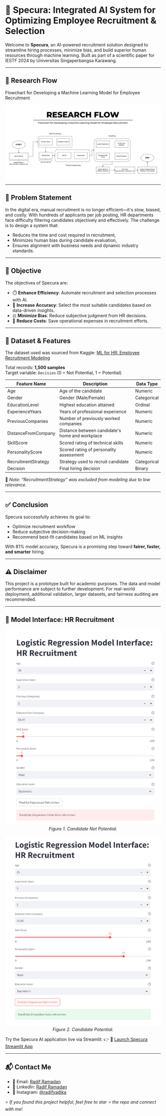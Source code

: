# 🤖 Specura: Integrated AI System for Optimizing Employee Recruitment & Selection

Welcome to **Specura**, an AI-powered recruitment solution designed to streamline hiring processes, minimize bias, and build superior human resources through machine learning. Built as part of a scientific paper for IESTF 2024 by Universitas Singaperbangsa Karawang.

---

## 🧠 Research Flow

Flowchart for Developing a Machine Learning Model for Employee Recruitment

![Research Flow](./assets/Research%20flow.png)

---
## 📌 Problem Statement

In the digital era, manual recruitment is no longer efficient—it's slow, biased, and costly. With hundreds of applicants per job posting, HR departments face difficulty filtering candidates objectively and effectively. The challenge is to design a system that:

- Reduces the time and cost required in recruitment,
- Minimizes human bias during candidate evaluation,
- Ensures alignment with business needs and dynamic industry standards.

---

## 🎯 Objective

The objectives of Specura are:

- ⏱️ **Enhance Efficiency**: Automate recruitment and selection processes with AI.
- 🎯 **Increase Accuracy**: Select the most suitable candidates based on data-driven insights.
- ⚖️ **Minimize Bias**: Reduce subjective judgment from HR decisions.
- 💸 **Reduce Costs**: Save operational expenses in recruitment efforts.

---

## 🧠 Dataset & Features

The dataset used was sourced from Kaggle: [ML for HR: Employee Recruitment Modeling](https://www.kaggle.com/datasets/rabieelkharoua/predicting-hiring-decisions-in-recruitment-data)

Total records: **1,500 samples**  
Target variable: `Decision` (0 = Not Potential, 1 = Potential)

| Feature Name           | Description                                      | Data Type  |
|------------------------|--------------------------------------------------|------------|
| Age                   | Age of the candidate                              | Numeric    |
| Gender                | Gender (Male/Female)                              | Categorical|
| EducationLevel        | Highest education attained                        | Ordinal    |
| ExperienceYears       | Years of professional experience                  | Numeric    |
| PreviousCompanies     | Number of previously worked companies             | Numeric    |
| DistanceFromCompany   | Distance between candidate's home and workplace  | Numeric    |
| SkillScore            | Scored rating of technical skills                 | Numeric    |
| PersonalityScore      | Scored rating of personality assessment           | Numeric    |
| RecruitmentStrategy   | Strategy used to recruit candidate                | Categorical|
| Decision              | Final hiring decision                             | Binary     |

📝 *Note: “RecruitmentStrategy” was excluded from modeling due to low relevance.*

---
## ✅ Conclusion

Specura successfully achieves its goal to:
- Optimize recruitment workflow
- Reduce subjective decision-making
- Recommend best-fit candidates based on ML insights

With 81% model accuracy, Specura is a promising step toward **fairer, faster, and smarter** hiring.

---

## ⚠️ Disclaimer

This project is a prototype built for academic purposes. The data and model performance are subject to further development. For real-world deployment, additional validation, larger datasets, and fairness auditing are recommended.

---

## 🚀 Model Interface: HR Recruitment
<p align="center"> <img src="assets/interface_1.png" alt="Specura UI Preview 1" width="550"/><br> <em>Figure 1. Candidate Not Potential.</em> </p> <p align="center"> <img src="assets/interface_2.png" alt="Specura UI Preview 2" width="550"/><br> <em>Figure 2. Candidate Potential.</em> </p>

Try the Specura AI application live via Streamlit:
👉 🔗 [Launch Specura Streamlit App](https://specura.streamlit.app/)

---

## 📬 Contact Me

- 📧 Email: [Radif Ramadan](mailto:radiframadhan@gmail.com)   
- 💼 LinkedIn: [Radif Ramadan](https://www.linkedin.com/in/radiframadan/)  
- 📸 Instagram: [@radifyadika](https://www.instagram.com/radifyadika_/)

⭐ *If you found this project helpful, feel free to star ⭐ the repo and connect with me!*
